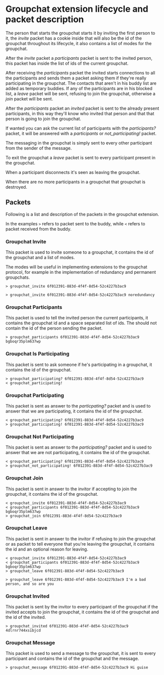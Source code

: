Groupchat extension lifecycle and packet description
====================================================
The person that starts the groupchat starts it by inviting the first person
to it, the *invite* packet has a cookie inside that will also be the id of the
groupchat throughout its lifecycle, it also contains a list of modes for the groupchat.

After the *invite* packet a *participants* packet is sent to the invited person,
this packet has inside the list of ids of the current groupchat.

After receiving the *participants* packet the invited starts connections to all the
participants and sends them a packet asking them if they're really participating
in the groupchat. The contacts that aren't in his buddy list are added as temporary
buddies. If any of the participants are in his blocked list, a *leave* packet will be
sent, refusing to join the groupchat, otherwise a *join* packet will be sent.

After the *participants* packet an *invited* packet is sent to the already present participants,
in this way they'll know who invited that person and that that person is going to join the
groupchat.

If wanted you can ask the current list of participants with the *participants?* packet,
it will be answered with a *participants* or *not_participating!* packet.

The messaging in the groupchat is simply sent to every other participant from the sender
of the message.

To exit the groupchat a *leave* packet is sent to every participant present in the groupchat.

When a participant disconnects it's seen as leaving the groupchat.

When there are no more participants in a groupchat that groupchat is destroyed.

Packets
-------
Following is a list and description of the packets in the groupchat extension.

In the examples `>` refers to packet sent to the buddy, while `<` refers to packet received
from the buddy.

### Groupchat Invite

This packet is used to invite someone to a groupchat, it contains the id of the groupchat
and a list of modes.

The modes will be useful in implementing extensions to the groupchat protocol, for example in
the implementation of redundancy and permanent groupchats.

```
> groupchat_invite 6f012391-883d-4f4f-8d54-52c4227b3ac9
```

```
> groupchat_invite 6f012391-883d-4f4f-8d54-52c4227b3ac9 noredundancy
```

### Groupchat Participants

This packet is used to tell the invited person the current participants, it contains the
groupchat id and a space separated list of ids. The should not contain the id of the person
sending the packet.

```
> groupchat_participants 6f012391-883d-4f4f-8d54-52c4227b3ac9 bgboqr35plm637wp
```

### Groupchat Is Participating

This packet is sent to ask someone if he's participating in a groupchat, it contains the id of
the groupchat.

```
> groupchat_participating? 6f012391-883d-4f4f-8d54-52c4227b3ac9
< groupchat_participating!
```

### Groupchat Participating

This packet is sent as answer to the *particpating?* packet and is used to answer that we
are participating, it contains the id of the groupchat.


```
< groupchat_participating? 6f012391-883d-4f4f-8d54-52c4227b3ac9
> groupchat_participating! 6f012391-883d-4f4f-8d54-52c4227b3ac9
```

### Groupchat Not Participating

This packet is sent as answer to the *participating?* packet and is used to answer that we
are not participating, it contains the id of the groupchat.

```
< groupchat_participating? 6f012391-883d-4f4f-8d54-52c4227b3ac9
> groupchat_not_participating! 6f012391-883d-4f4f-8d54-52c4227b3ac9
```

### Groupchat Join

This packet is sent in answer to the invitor if accepting to join the groupchat, it contains
the id of the groupchat.

```
< groupchat_invite 6f012391-883d-4f4f-8d54-52c4227b3ac9
< groupchat_participants 6f012391-883d-4f4f-8d54-52c4227b3ac9 bgboqr35plm637wp
> groupchat_join 6f012391-883d-4f4f-8d54-52c4227b3ac9
```

### Groupchat Leave

This packet is sent in answer to the invitor if refusing to join the groupchat or as packet to
tell everyone that you're leaving the groupchat, it contains the id and an optional reason for
leaving.

```
< groupchat_invite 6f012391-883d-4f4f-8d54-52c4227b3ac9
< groupchat_participants 6f012391-883d-4f4f-8d54-52c4227b3ac9 bgboqr35plm637wp
> groupchat_leave 6f012391-883d-4f4f-8d54-52c4227b3ac9
```

```
> groupchat_leave 6f012391-883d-4f4f-8d54-52c4227b3ac9 I'm a bad person, and so are you
```

### Groupchat Invited

This packet is sent by the invitor to every participant of the groupchat if the invited accepts to
join the groupchat, it contains the id of the groupchat and the id of the invited.

```
> groupchat_invited 6f012391-883d-4f4f-8d54-52c4227b3ac9 4dlrnr744xsibjcd
```

### Groupchat Message

This packet is used to send a message to the groupchat, it is sent to every participant and contains
the id of the groupchat and the message.

```
> groupchat_message 6f012391-883d-4f4f-8d54-52c4227b3ac9 Hi guise
```
